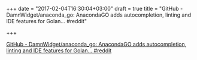 +++
date = "2017-02-04T16:30:04+03:00"
draft = true
title = "GitHub - DamnWidget/anaconda_go: AnacondaGO adds autocompletion, linting and IDE features for Golan…  #reddit"

+++

<p><a href="https://t.co/lop8E5HQbP">GitHub - DamnWidget/anaconda_go: AnacondaGO adds autocompletion, linting and IDE features for Golan…  #reddit</a></p>
